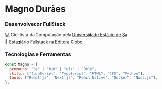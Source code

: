 # Magno Durães
### Desenvolvedor FullStack

💻 Cientista da Computação pela [Universidade Estácio de Sá](https://estacio.br/)  
🚀 Estagiário Fullstack na [Editora Globo](https://www.linkedin.com/company/editoraglobo)

### Tecnologias e Ferramentas

```js
const Magno = {
  pronouns: "he" | "him" | "ele" | "Dele",
  skills: ["JavaScript", "TypeScript", "HTML", "CSS", "Python"],
  tools: ["React.js", "Next.js", "React Native", "Docker", "Node.js"],
};
